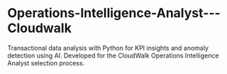 # Operations-Intelligence-Analyst---Cloudwalk
Transactional data analysis with Python for KPI insights and anomaly detection using AI. Developed for the CloudWalk Operations Intelligence Analyst selection process.
